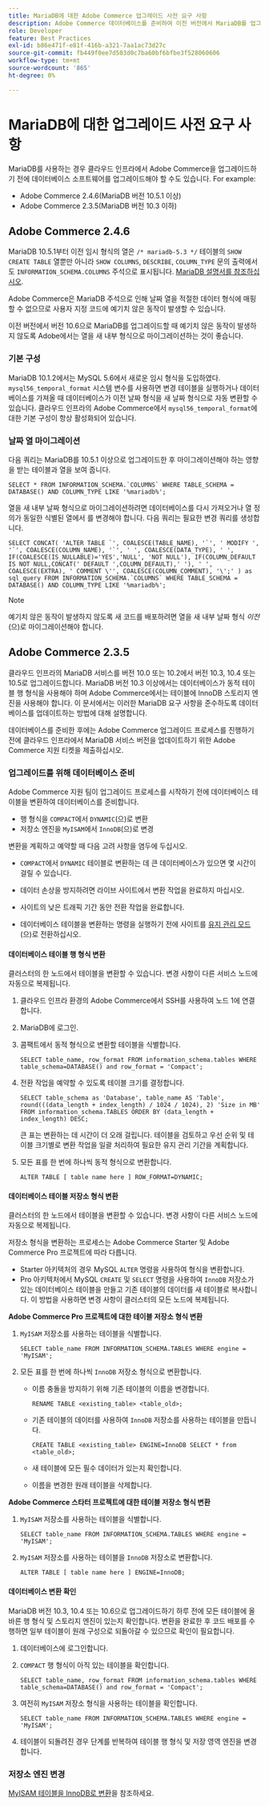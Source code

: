 ```yaml
---
title: MariaDB에 대한 Adobe Commerce 업그레이드 사전 요구 사항
description: Adobe Commerce 데이터베이스를 준비하여 이전 버전에서 MariaDB를 업그레이드하는 방법에 대해 알아봅니다.
role: Developer
feature: Best Practices
exl-id: b86e471f-e81f-416b-a321-7aa1ac73d27c
source-git-commit: fb449f0ee7d503d0c7ba60bf6bfbe3f528060606
workflow-type: tm+mt
source-wordcount: '865'
ht-degree: 0%

---
```



# MariaDB에 대한 업그레이드 사전 요구 사항

MariaDB를 사용하는 경우 클라우드 인프라에서 Adobe Commerce을 업그레이드하기 전에 데이터베이스 소프트웨어를 업그레이드해야 할 수도 있습니다. For example:

- Adobe Commerce 2.4.6(MariaDB 버전 10.5.1 이상)
- Adobe Commerce 2.3.5(MariaDB 버전 10.3 이하)

## Adobe Commerce 2.4.6

MariaDB 10.5.1부터 이전 임시 형식의 열은 `/* mariadb-5.3 */` 테이블의 `SHOW CREATE TABLE` 열뿐만 아니라 `SHOW COLUMNS`, `DESCRIBE`, `COLUMN_TYPE` 문의 출력에서도 `INFORMATION_SCHEMA.COLUMNS` 주석으로 표시됩니다. [MariaDB 설명서를 참조하십시오](https://mariadb.com/kb/en/datetime/#internal-format).

Adobe Commerce은 MariaDB 주석으로 인해 날짜 열을 적절한 데이터 형식에 매핑할 수 없으므로 사용자 지정 코드에 예기치 않은 동작이 발생할 수 있습니다.

이전 버전에서 버전 10.6으로 MariaDB를 업그레이드할 때 예기치 않은 동작이 발생하지 않도록 Adobe에서는 열을 새 내부 형식으로 마이그레이션하는 것이 좋습니다.

### 기본 구성

MariaDB 10.1.2에서는 MySQL 5.6에서 새로운 임시 형식을 도입하였다. `mysql56_temporal_format` 시스템 변수를 사용하면 변경 테이블을 실행하거나 데이터베이스를 가져올 때 데이터베이스가 이전 날짜 형식을 새 날짜 형식으로 자동 변환할 수 있습니다. 클라우드 인프라의 Adobe Commerce에서 `mysql56_temporal_format`에 대한 기본 구성이 항상 활성화되어 있습니다.

### 날짜 열 마이그레이션

다음 쿼리는 MariaDB를 10.5.1 이상으로 업그레이드한 후 마이그레이션해야 하는 영향을 받는 테이블과 열을 보여 줍니다.

```mysql
SELECT * FROM INFORMATION_SCHEMA.`COLUMNS` WHERE TABLE_SCHEMA = DATABASE() AND COLUMN_TYPE LIKE '%mariadb%';
```

열을 새 내부 날짜 형식으로 마이그레이션하려면 데이터베이스를 다시 가져오거나 열 정의가 동일한 식별된 열에서 를 변경해야 합니다. 다음 쿼리는 필요한 변경 쿼리를 생성합니다.

```mysql
SELECT CONCAT( 'ALTER TABLE `', COALESCE(TABLE_NAME), '`', ' MODIFY ', '`', COALESCE(COLUMN_NAME), '`', ' ', COALESCE(DATA_TYPE), ' ', IF(COALESCE(IS_NULLABLE)='YES','NULL', 'NOT NULL'), IF(COLUMN_DEFAULT IS NOT NULL,CONCAT(' DEFAULT ',COLUMN_DEFAULT),' '), ' ', COALESCE(EXTRA), ' COMMENT \'', COALESCE(COLUMN_COMMENT), '\';' ) as sql_query FROM INFORMATION_SCHEMA.`COLUMNS` WHERE TABLE_SCHEMA = DATABASE() AND COLUMN_TYPE LIKE '%mariadb%';
```

>[!NOTE]
>
>예기치 않은 동작이 발생하지 않도록 새 코드를 배포하려면 열을 새 내부 날짜 형식 _이전_(으)로 마이그레이션해야 합니다.

## Adobe Commerce 2.3.5

클라우드 인프라의 MariaDB 서비스를 버전 10.0 또는 10.2에서 버전 10.3, 10.4 또는 10.5로 업그레이드합니다. MariaDB 버전 10.3 이상에서는 데이터베이스가 동적 테이블 행 형식을 사용해야 하며 Adobe Commerce에서는 테이블에 InnoDB 스토리지 엔진을 사용해야 합니다. 이 문서에서는 이러한 MariaDB 요구 사항을 준수하도록 데이터베이스를 업데이트하는 방법에 대해 설명합니다.

데이터베이스를 준비한 후에는 Adobe Commerce 업그레이드 프로세스를 진행하기 전에 클라우드 인프라에서 MariaDB 서비스 버전을 업데이트하기 위한 Adobe Commerce 지원 티켓을 제출하십시오.

### 업그레이드를 위해 데이터베이스 준비

Adobe Commerce 지원 팀이 업그레이드 프로세스를 시작하기 전에 데이터베이스 테이블을 변환하여 데이터베이스를 준비합니다.

- 행 형식을 `COMPACT`에서 `DYNAMIC`(으)로 변환
- 저장소 엔진을 `MyISAM`에서 `InnoDB`(으)로 변경

변환을 계획하고 예약할 때 다음 고려 사항을 염두에 두십시오.

- `COMPACT`에서 `DYNAMIC` 테이블로 변환하는 데 큰 데이터베이스가 있으면 몇 시간이 걸릴 수 있습니다.

- 데이터 손상을 방지하려면 라이브 사이트에서 변환 작업을 완료하지 마십시오.

- 사이트의 낮은 트래픽 기간 동안 전환 작업을 완료합니다.

- 데이터베이스 테이블을 변환하는 명령을 실행하기 전에 사이트를 [유지 관리 모드](../../../installation/tutorials/maintenance-mode.md)(으)로 전환하십시오.

#### 데이터베이스 테이블 행 형식 변환

클러스터의 한 노드에서 테이블을 변환할 수 있습니다. 변경 사항이 다른 서비스 노드에 자동으로 복제됩니다.

1. 클라우드 인프라 환경의 Adobe Commerce에서 SSH를 사용하여 노드 1에 연결합니다.

1. MariaDB에 로그인.

1. 콤팩트에서 동적 형식으로 변환할 테이블을 식별합니다.

   ```mysql
   SELECT table_name, row_format FROM information_schema.tables WHERE table_schema=DATABASE() and row_format = 'Compact';
   ```

1. 전환 작업을 예약할 수 있도록 테이블 크기를 결정합니다.

   ```mysql
   SELECT table_schema as 'Database', table_name AS 'Table', round(((data_length + index_length) / 1024 / 1024), 2) 'Size in MB' FROM information_schema.TABLES ORDER BY (data_length + index_length) DESC;
   ```

   큰 표는 변환하는 데 시간이 더 오래 걸립니다. 테이블을 검토하고 우선 순위 및 테이블 크기별로 변환 작업을 일괄 처리하여 필요한 유지 관리 기간을 계획합니다.

1. 모든 표를 한 번에 하나씩 동적 형식으로 변환합니다.

   ```mysql
   ALTER TABLE [ table name here ] ROW_FORMAT=DYNAMIC;
   ```

#### 데이터베이스 테이블 저장소 형식 변환

클러스터의 한 노드에서 테이블을 변환할 수 있습니다. 변경 사항이 다른 서비스 노드에 자동으로 복제됩니다.

저장소 형식을 변환하는 프로세스는 Adobe Commerce Starter 및 Adobe Commerce Pro 프로젝트에 따라 다릅니다.

- Starter 아키텍처의 경우 MySQL `ALTER` 명령을 사용하여 형식을 변환합니다.
- Pro 아키텍처에서 MySQL `CREATE` 및 `SELECT` 명령을 사용하여 `InnoDB` 저장소가 있는 데이터베이스 테이블을 만들고 기존 테이블의 데이터를 새 테이블로 복사합니다. 이 방법을 사용하면 변경 사항이 클러스터의 모든 노드에 복제됩니다.

**Adobe Commerce Pro 프로젝트에 대한 테이블 저장소 형식 변환**

1. `MyISAM` 저장소를 사용하는 테이블을 식별합니다.

   ```mysql
   SELECT table_name FROM INFORMATION_SCHEMA.TABLES WHERE engine = 'MyISAM';
   ```

1. 모든 표를 한 번에 하나씩 `InnoDB` 저장소 형식으로 변환합니다.

   - 이름 충돌을 방지하기 위해 기존 테이블의 이름을 변경합니다.

     ```mysql
     RENAME TABLE <existing_table> <table_old>;
     ```

   - 기존 테이블의 데이터를 사용하여 `InnoDB` 저장소를 사용하는 테이블을 만듭니다.

     ```mysql
     CREATE TABLE <existing_table> ENGINE=InnoDB SELECT * from <table_old>;
     ```

   - 새 테이블에 모든 필수 데이터가 있는지 확인합니다.

   - 이름을 변경한 원래 테이블을 삭제합니다.


**Adobe Commerce 스타터 프로젝트에 대한 테이블 저장소 형식 변환**

1. `MyISAM` 저장소를 사용하는 테이블을 식별합니다.

   ```mysql
   SELECT table_name FROM INFORMATION_SCHEMA.TABLES WHERE engine = 'MyISAM';
   ```

1. `MyISAM` 저장소를 사용하는 테이블을 `InnoDB` 저장소로 변환합니다.

   ```mysql
   ALTER TABLE [ table name here ] ENGINE=InnoDB;
   ```

#### 데이터베이스 변환 확인

MariaDB 버전 10.3, 10.4 또는 10.6으로 업그레이드하기 하루 전에 모든 테이블에 올바른 행 형식 및 스토리지 엔진이 있는지 확인합니다. 변환을 완료한 후 코드 배포를 수행하면 일부 테이블이 원래 구성으로 되돌아갈 수 있으므로 확인이 필요합니다.

1. 데이터베이스에 로그인합니다.

1. `COMPACT` 행 형식이 아직 있는 테이블을 확인합니다.

   ```mysql
   SELECT table_name, row_format FROM information_schema.tables WHERE table_schema=DATABASE() and row_format = 'Compact';
   ```

1. 여전히 `MyISAM` 저장소 형식을 사용하는 테이블을 확인합니다.

   ```mysql
   SELECT table_name FROM INFORMATION_SCHEMA.TABLES WHERE engine = 'MyISAM';
   ```

1. 테이블이 되돌려진 경우 단계를 반복하여 테이블 행 형식 및 저장 영역 엔진을 변경합니다.

### 저장소 엔진 변경

[MyISAM 테이블을 InnoDB로 변환](../planning/database-on-cloud.md)을 참조하세요.
